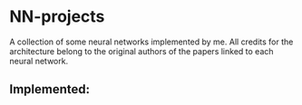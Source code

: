 # NN-projects

A collection of some neural networks implemented by me. All credits for the architecture belong to the original authors of the papers linked to each neural network. 

Implemented:
- 
